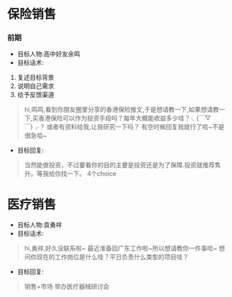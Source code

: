 # 保险销售

### 前期

- 目标人物:高中好友余鸣
- 目标话术:
1. 复述目标背景
2. 说明自己需求
3. 给予反馈渠道

> hi,鸣鸣,看到你朋友圈里分享的香港保险推文,于是想请教一下,如果想请教一下,买香港保险可以作为投资手段吗？每年大概能收益多少哇？╮(￣▽￣)╭？
> 或者有资料给我,让我研究一下吗？
> 有空时候回复我就行了哈~不是很急哈~

- 目标回复:

> 当然能做投资，不过要看你的目的主要是投资还是为了保障.投资就推荐隽升。等我给你找一下。
> 4个choice

# 医疗销售

- 目标人物:袁勇祥
- 目标话术:

> hi,勇祥,好久没联系啦~
> 最近准备回广东工作啦~所以想请教你一件事哈~
> 想问你现在的工作岗位是什么哇？平日负责什么类型的项目哇？

- 目标回复:

> 销售+市场
> 举办医疗器械研讨会